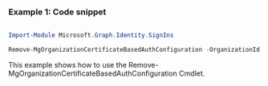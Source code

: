 ### Example 1: Code snippet

```powershell

Import-Module Microsoft.Graph.Identity.SignIns

Remove-MgOrganizationCertificateBasedAuthConfiguration -OrganizationId $organizationId -CertificateBasedAuthConfigurationId $certificateBasedAuthConfigurationId

```
This example shows how to use the Remove-MgOrganizationCertificateBasedAuthConfiguration Cmdlet.

